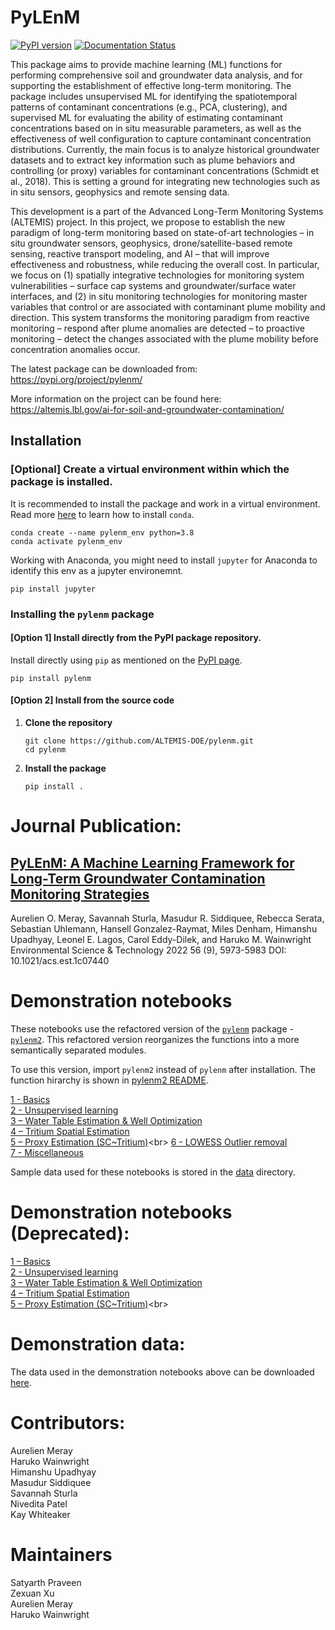 # PyLEnM

[![PyPI version](https://badge.fury.io/py/pylenm.svg)](https://badge.fury.io/py/pylenm)
[![Documentation Status](https://readthedocs.org/projects/pylenm/badge/?version=latest)](https://pylenm.readthedocs.io/en/latest/?badge=latest)


This package aims to provide machine learning (ML) functions for performing comprehensive soil and groundwater data analysis, and for supporting the establishment of effective long-term monitoring. The package includes unsupervised ML for identifying the spatiotemporal patterns of contaminant concentrations (e.g., PCA, clustering), and supervised ML for evaluating the ability of estimating contaminant concentrations based on in situ measurable parameters, as well as the effectiveness of well configuration to capture contaminant concentration distributions. Currently, the main focus is to analyze historical groundwater datasets and to extract key information such as plume behaviors and controlling (or proxy) variables for contaminant concentrations (Schmidt et al., 2018). This is setting a ground for integrating new technologies such as in situ sensors, geophysics and remote sensing data. 

This development is a part of the Advanced Long-Term Monitoring Systems (ALTEMIS) project. In this project, we propose to establish the new paradigm of long-term monitoring based on state-of-art technologies – in situ groundwater sensors, geophysics, drone/satellite-based remote sensing, reactive transport modeling, and AI – that will improve effectiveness and robustness, while reducing the overall cost. In particular, we focus on (1) spatially integrative technologies for monitoring system vulnerabilities – surface cap systems and groundwater/surface water interfaces, and (2) in situ monitoring technologies for monitoring master variables that control or are associated with contaminant plume mobility and direction. This system transforms the monitoring paradigm from reactive monitoring – respond after plume anomalies are detected – to proactive monitoring – detect the changes associated with the plume mobility before concentration anomalies occur.

The latest package can be downloaded from: https://pypi.org/project/pylenm/

More information on the project can be found here: https://altemis.lbl.gov/ai-for-soil-and-groundwater-contamination/ 


## Installation

### [Optional] Create a virtual environment within which the package is installed.
It is recommended to install the package and work in a virtual environment. </br>
Read more [here](https://conda.io/projects/conda/en/latest/user-guide/install/index.html) to learn how to install `conda`.
```
conda create --name pylenm_env python=3.8
conda activate pylenm_env
```

Working with Anaconda, you might need to install `jupyter` for Anaconda to identify this env as a jupyter environemnt.
```
pip install jupyter
```

### Installing the `pylenm` package

#### [Option 1] Install directly from the PyPI package repository.
Install directly using `pip` as mentioned on the [PyPI page](https://pypi.org/project/pylenm/).
```
pip install pylenm
```

#### [Option 2] Install from the source code
1. **Clone the repository**
    ```
    git clone https://github.com/ALTEMIS-DOE/pylenm.git
    cd pylenm
    ```

<!-- 2. **Install package dependencies**
    ```
    pip install -r requirements.txt
    ``` -->

2. **Install the package**
    ```
    pip install .
    ```


# Journal Publication:
## [PyLEnM: A Machine Learning Framework for Long-Term Groundwater Contamination Monitoring Strategies](https://pubs.acs.org/doi/full/10.1021/acs.est.1c07440)
Aurelien O. Meray, Savannah Sturla, Masudur R. Siddiquee, Rebecca Serata, Sebastian Uhlemann, Hansell Gonzalez-Raymat, Miles Denham, Himanshu Upadhyay, Leonel E. Lagos, Carol Eddy-Dilek, and Haruko M. Wainwright
Environmental Science & Technology 2022 56 (9), 5973-5983
DOI: 10.1021/acs.est.1c07440


# Demonstration notebooks
These notebooks use the refactored version of the [`pylenm`](./pylenm/) package - [`pylenm2`](./pylenm2/).
This refactored version reorganizes the functions into a more semantically separated modules.

To use this version, import `pylenm2` instead of `pylenm` after installation.
The function hirarchy is shown in [pylenm2 README](./pylenm2/README.md).

[1 - Basics](https://colab.research.google.com/github/ALTEMIS-DOE/pylenm/blob/satyarth/notebooks2/1%29%20pyLEnM%20-%20Basics.ipynb)<br>
[2 - Unsupervised learning](https://colab.research.google.com/github/ALTEMIS-DOE/pylenm/blob/satyarth/notebooks2/2%29%20pyLEnM%20-%20Unsupervised%20Learning.ipynb)<br>
[3 – Water Table Estimation & Well Optimization](https://colab.research.google.com/github/ALTEMIS-DOE/pylenm/blob/satyarth/notebooks2/3%29%20pyLEnM%20-%20Water%20Table%20Spatial%20Estimation%20%26%20Well%20Optimization.ipynb)<br>
[4 – Tritium Spatial Estimation](https://colab.research.google.com/github/ALTEMIS-DOE/pylenm/blob/satyarth/notebooks2/4%29%20pyLEnM%20-%20Tritium%20Spatial%20Estimation.ipynb)<br>
[5 – Proxy Estimation (SC~Tritium)](https://colab.research.google.com/github/ALTEMIS-DOE/pylenm/blob/satyarth/notebooks2/5%29%20pyLEnM%20-%20Proxy%20Estimation%20(SC~Tritium).ipynb)<br>
[6 - LOWESS Outlier removal](https://colab.research.google.com/github/ALTEMIS-DOE/pylenm/blob/satyarth/notebooks2/6%29%20LOWESS-based%20functions%20for%20outliers%20and%20plotting.ipynb)<br>
[7 - Miscellaneous](https://colab.research.google.com/github/ALTEMIS-DOE/pylenm/blob/satyarth/notebooks2/7%29%20pyLEnM%20-%20Miscellaneous%20Demos.ipynb)<br>

Sample data used for these notebooks is stored in the [data](./notebooks2/data/) directory.



# Demonstration notebooks (Deprecated):
[1 – Basics](https://colab.research.google.com/github/ALTEMIS-DOE/pylenm/blob/master/notebooks/1%29%20pyLEnM%20-%20Basics.ipynb)<br>
[2 - Unsupervised learning](https://colab.research.google.com/github/ALTEMIS-DOE/pylenm/blob/master/notebooks/2%29%20pyLEnM%20-%20Unsupervised%20Learning.ipynb)<br>
[3 – Water Table Estimation & Well Optimization](https://colab.research.google.com/github/ALTEMIS-DOE/pylenm/blob/master/notebooks/3%29%20pyLEnM%20-%20Water%20Table%20Spatial%20Estimation%20&%20Well%20Optimization.ipynb)<br>
[4 – Tritium Spatial Estimation](https://colab.research.google.com/github/ALTEMIS-DOE/pylenm/blob/master/notebooks/4%29%20pyLEnM%20-%20Tritium%20Spatial%20Estimation.ipynb)<br>
[5 – Proxy Estimation (SC~Tritium)](https://colab.research.google.com/github/ALTEMIS-DOE/pylenm/blob/master/notebooks/5%29%20pyLEnM%20-%20Proxy%20Estimation%20(SC~Tritium).ipynb)<br>



# Demonstration data:
The data used in the demonstration notebooks above can be downloaded [here]( https://github.com/ALTEMIS-DOE/pylenm/tree/master/notebooks/data).



# Contributors:
Aurelien Meray<br>
Haruko Wainwright<br>
Himanshu Upadhyay<br>
Masudur Siddiquee<br>
Savannah Sturla<br>
Nivedita Patel<br>
Kay Whiteaker<br>


# Maintainers
Satyarth Praveen<br>
Zexuan Xu<br>
Aurelien Meray<br>
Haruko Wainwright<br>